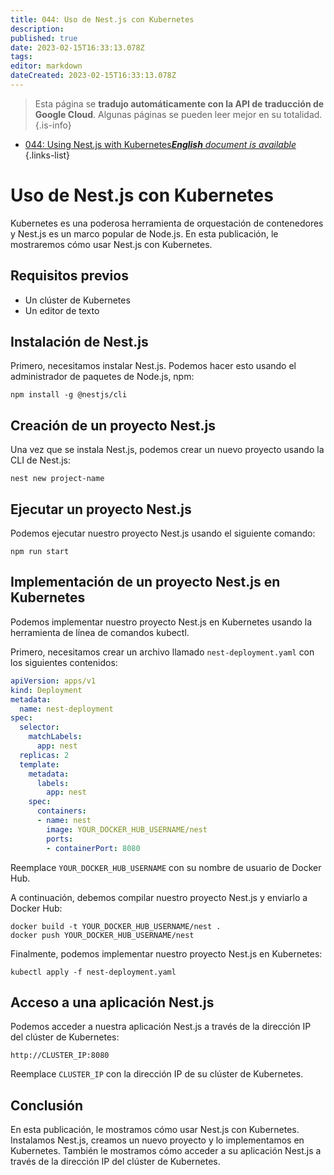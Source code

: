 ```yaml
---
title: 044: Uso de Nest.js con Kubernetes
description: 
published: true
date: 2023-02-15T16:33:13.078Z
tags: 
editor: markdown
dateCreated: 2023-02-15T16:33:13.078Z
---
```


> Esta página se **tradujo automáticamente con la API de traducción de Google Cloud**.
Algunas páginas se pueden leer mejor en su totalidad.{.is-info}



- [044: Using Nest.js with Kubernetes***English** document is available*](/en/Knowledge-base/Nest-js/Learning/044-using-nest-js-with-kubernetes)
{.links-list}


# Uso de Nest.js con Kubernetes

Kubernetes es una poderosa herramienta de orquestación de contenedores y Nest.js es un marco popular de Node.js. En esta publicación, le mostraremos cómo usar Nest.js con Kubernetes.

## Requisitos previos

- Un clúster de Kubernetes
- Un editor de texto

## Instalación de Nest.js

Primero, necesitamos instalar Nest.js. Podemos hacer esto usando el administrador de paquetes de Node.js, npm:

```
npm install -g @nestjs/cli
```

## Creación de un proyecto Nest.js

Una vez que se instala Nest.js, podemos crear un nuevo proyecto usando la CLI de Nest.js:

```
nest new project-name
```

## Ejecutar un proyecto Nest.js

Podemos ejecutar nuestro proyecto Nest.js usando el siguiente comando:

```
npm run start
```

## Implementación de un proyecto Nest.js en Kubernetes

Podemos implementar nuestro proyecto Nest.js en Kubernetes usando la herramienta de línea de comandos kubectl.

Primero, necesitamos crear un archivo llamado `nest-deployment.yaml` con los siguientes contenidos:

```yaml
apiVersion: apps/v1
kind: Deployment
metadata:
  name: nest-deployment
spec:
  selector:
    matchLabels:
      app: nest
  replicas: 2
  template:
    metadata:
      labels:
        app: nest
    spec:
      containers:
      - name: nest
        image: YOUR_DOCKER_HUB_USERNAME/nest
        ports:
        - containerPort: 8080
```

Reemplace `YOUR_DOCKER_HUB_USERNAME` con su nombre de usuario de Docker Hub.

A continuación, debemos compilar nuestro proyecto Nest.js y enviarlo a Docker Hub:

```
docker build -t YOUR_DOCKER_HUB_USERNAME/nest .
docker push YOUR_DOCKER_HUB_USERNAME/nest
```

Finalmente, podemos implementar nuestro proyecto Nest.js en Kubernetes:

```
kubectl apply -f nest-deployment.yaml
```

## Acceso a una aplicación Nest.js

Podemos acceder a nuestra aplicación Nest.js a través de la dirección IP del clúster de Kubernetes:

```
http://CLUSTER_IP:8080
```

Reemplace `CLUSTER_IP` con la dirección IP de su clúster de Kubernetes.

## Conclusión

En esta publicación, le mostramos cómo usar Nest.js con Kubernetes. Instalamos Nest.js, creamos un nuevo proyecto y lo implementamos en Kubernetes. También le mostramos cómo acceder a su aplicación Nest.js a través de la dirección IP del clúster de Kubernetes.